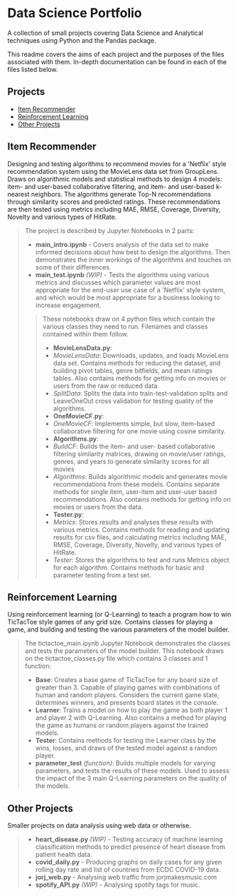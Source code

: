 # Data Science Portfolio

A collection of small projects covering Data Science and Analytical techniques using Python and the Pandas package.

This readme covers the aims of each project and the purposes of the files associated with them. In-depth documentation can be found in each of the files listed below.

## Projects
- [Item Recommender](#item-recommender)
- [Reinforcement Learning](#reinforcement-learning)
- [Other Projects](#other-projects)

## Item Recommender
Designing and testing algorithms to recommend movies for a 'Netflix' style recommendation system using the MovieLens data set from GroupLens. Draws on algorithmic models and statistical methods to design 4 models: item- and user-based collaborative filtering, and item- and user-based k-nearest neighbors. The algorithms generate Top-N recommendations through similarity scores and predicted ratings. These recommendations are then tested using metrics including MAE, RMSE, Coverage, Diversity, Novelty and various types of HitRate.

>The project is described by Jupyter Notebooks in 2 parts: 
>- **main_intro.ipynb** - Covers analysis of the data set to make informed decisions about how best to design the algorithms. Then demonstrates the inner workings of the algorithms and touches on some of their differences.
>- **main_test.ipynb** *(WIP)* - Tests the algorithms using various metrics and discusses which parameter values are most appropriate for the end-user use case of a 'Netflix' style system, and which would be most appropriate for a business looking to increase engagement.
>
>>These notebooks draw on 4 python files which contain the various classes they need to run. Filenames and classes contained within them follow.
>>- **MovieLensData.py**: 
>>	- *MovieLensData*: Downloads, updates, and loads MovieLens data set. Contains methods for reducing the dataset, and building pivot tables, genre bitfields, and mean ratings tables. Also contains methods for getting info on movies or users from the raw or reduced data.
>>	- *SplitData*: Splits the data into train-test-validation splits and LeaveOneOut cross validation for testing quality of the algorithms.
>>- **OneMovieCF.py**:
>>  - *OneMovieCF*: Implements simple, but slow, item-based collaborative filtering for one movie using cosine similarity.
>>- **Algorithms.py**: 
>>	- *BuildCF*: Builds the item- and user- based collaborative filtering similarity matrices, drawing on movie/user ratings, genres, and years to generate similarity scores for all movies
>>	- *Algorithms*: Builds algorithmic models and generates movie recommendations from these models. Contains separate methods for single item, user-item and user-user based recommendations. Also contains methods for getting info on movies or users from the data.
>>- **Tester.py**:
>>	- *Metrics*: Stores results and analyses these results with various metrics. Contains methods for reading and updating results for csv files, and calculating metrics including MAE, RMSE, Coverage, Diversity, Novelty, and various types of HitRate.
>>	- *Tester*: Stores the algorithms to test and runs Metrics object for each algorithm. Contains methods for basic and parameter testing from a test set.

	
## Reinforcement Learning
Using reinforcement learning (or Q-Learning) to teach a program how to win TicTacToe style games of any grid size. Contains classes for playing a game, and building and testing the various parameters of the model builder.

>The tictactoe_main.ipynb Jupyter Notebook demonstrates the classes and tests the parameters of the model builder. This notebook draws on the tictactoe_classes.py file which contains 3 classes and 1 function:
>- **Base**: Creates a base game of TicTacToe for any board size of greater than 3. Capable of playing games with combinations of human and random players. Considers the current game state, determines winners, and presents board states in the console.
>- **Learner**: Trains a model on how to play the game as both player 1 and player 2 with Q-Learning. Also contains a method for playing the game as humans or random players against the trained models.
>- **Tester**: Contains methods for testing the Learner class by the wins, losses, and draws of the tested model against a random player. 
>- **parameter_test** *(function)*: Builds multiple models for varying parameters, and tests the results of these models. Used to assess the impact of the 3 main Q-Learning parameters on the quality of the models.
	
## Other Projects
Smaller projects on data analysis using web data or otherwise.

>- **heart_disease.py** *(WIP)* - Testing accuracy of machine learning classification methods to predict presence of heart disease from patient health data.
>- **covid_daily.py** - Producing graphs on daily cases for any given rolling day rate and list of countries from ECDC COVID-19 data.
>- **jorj_web.py** - Analysing web traffic from jorjmakesmusic.com
>- **spotify_API.py** *(WIP)* - Analysing spotify tags for music.